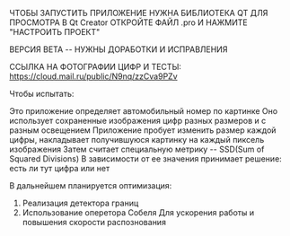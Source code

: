 ЧТОБЫ ЗАПУСТИТЬ ПРИЛОЖЕНИЕ НУЖНА БИБЛИОТЕКА QT ДЛЯ ПРОСМОТРА В Qt Creator ОТКРОЙТЕ ФАЙЛ .pro И НАЖМИТЕ "НАСТРОИТЬ ПРОЕКТ"

ВЕРСИЯ BETA -- НУЖНЫ ДОРАБОТКИ И ИСПРАВЛЕНИЯ

ССЫЛКА НА ФОТОГРАФИИ ЦИФР И ТЕСТЫ: https://cloud.mail.ru/public/N9nq/zzCva9PZv

Чтобы испытать:

Это приложение определяет автомобильный номер по картинке Оно использует сохраненные изображения цифр разных размеров и с разным освещением Приложение пробует изменить размер каждой цифры, накладывает получившуюся картинку на каждый пиксель изображения Затем считает специальную метрику -- SSD(Sum of Squared Divisions)
В зависимости от ее значения принимает решение: есть ли тут цифра или нет

В дальнейшем планируется оптимизация:
1. Реализация детектора границ
2. Использование оперетора Собеля
Для ускорения работы и повышения скорости распознования
